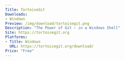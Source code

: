 ```yaml
---
Title: TortoiseGit
Downloads:
- Windows
Preview: /img/download/tortoisegit.png
Description: "The Power of Git – in a Windows Shell"
Site: https://tortoisegit.org
Platforms:
- Title: Windows
  URL: https://tortoisegit.org/download/
Price: "Free"
---
```

